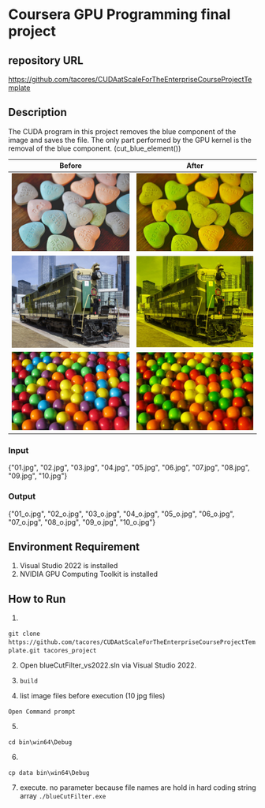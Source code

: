 # Coursera GPU Programming final project

## repository URL
https://github.com/tacores/CUDAatScaleForTheEnterpriseCourseProjectTemplate

## Description
The CUDA program in this project removes the blue component of the image and saves the file.
The only part performed by the GPU kernel is the removal of the blue component. (cut_blue_element())

| Before  | After |
| ------------- | ------------- |
| <img src="https://github.com/tacores/CUDAatScaleForTheEnterpriseCourseProjectTemplate/blob/main/09.jpg" width="300">  | <img src="https://github.com/tacores/CUDAatScaleForTheEnterpriseCourseProjectTemplate/blob/main/09_o.jpg" width="300">  |
| <img src="https://github.com/tacores/CUDAatScaleForTheEnterpriseCourseProjectTemplate/blob/main/02.jpg" width="300">  | <img src="https://github.com/tacores/CUDAatScaleForTheEnterpriseCourseProjectTemplate/blob/main/02_o.jpg" width="300">  |
| <img src="https://github.com/tacores/CUDAatScaleForTheEnterpriseCourseProjectTemplate/blob/main/10.jpg" width="300">  | <img src="https://github.com/tacores/CUDAatScaleForTheEnterpriseCourseProjectTemplate/blob/main/10_o.jpg" width="300">  |

### Input
{"01.jpg", "02.jpg", "03.jpg", "04.jpg", "05.jpg", "06.jpg", "07.jpg", "08.jpg", "09.jpg", "10.jpg"}
### Output
{"01_o.jpg", "02_o.jpg", "03_o.jpg", "04_o.jpg", "05_o.jpg", "06_o.jpg", "07_o.jpg", "08_o.jpg", "09_o.jpg", "10_o.jpg"}


## Environment Requirement

1. Visual Studio 2022 is installed
2. NVIDIA GPU Computing Toolkit is installed

## How to Run

1.
`git clone https://github.com/tacores/CUDAatScaleForTheEnterpriseCourseProjectTemplate.git tacores_project`

2. Open blueCutFilter_vs2022.sln via Visual Studio 2022.

3. `build`

4. list image files before execution (10 jpg files)

`Open Command prompt`

5.
`cd bin\win64\Debug`

6.
`cp data bin\win64\Debug`

7. execute. no parameter because file names are hold in hard coding string array
`./blueCutFilter.exe`
